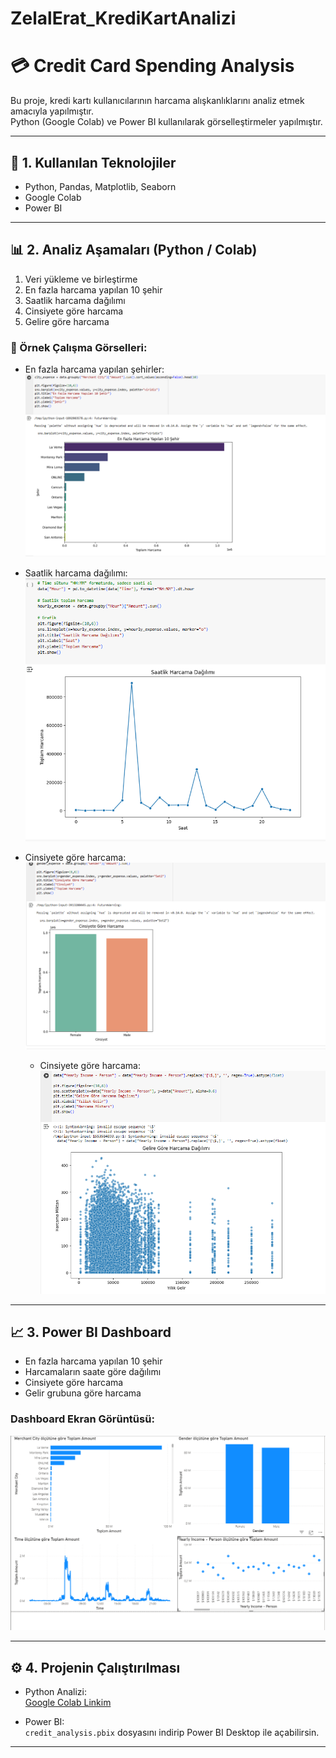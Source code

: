 # ZelalErat_KrediKartAnalizi
# 💳 Credit Card Spending Analysis

Bu proje, kredi kartı kullanıcılarının harcama alışkanlıklarını analiz etmek amacıyla yapılmıştır.  
Python (Google Colab) ve Power BI kullanılarak görselleştirmeler yapılmıştır.

---

## 🚀 1. Kullanılan Teknolojiler
- Python, Pandas, Matplotlib, Seaborn  
- Google Colab  
- Power BI  

---

## 📊 2. Analiz Aşamaları (Python / Colab)

1. Veri yükleme ve birleştirme  
2. En fazla harcama yapılan 10 şehir  
3. Saatlik harcama dağılımı  
4. Cinsiyete göre harcama  
5. Gelire göre harcama  

### 🔹 Örnek Çalışma Görselleri:
- En fazla harcama yapılan şehirler:
  ![Top 10 City](./colab_chart1.png)

- Saatlik harcama dağılımı:
  ![Hourly Expense](./colab_chart2.png)

- Cinsiyete göre harcama:
  ![Gender Expense](./colab_chart3.png)

  - Cinsiyete göre harcama:
  ![İncome Expense](./colab_chart4.png)
  

---

## 📈 3. Power BI Dashboard

- En fazla harcama yapılan 10 şehir  
- Harcamaların saate göre dağılımı  
- Cinsiyete göre harcama  
- Gelir grubuna göre harcama  

### Dashboard Ekran Görüntüsü:
![PowerBI Dashboard](./dashboard.png)

---

## ⚙️ 4. Projenin Çalıştırılması

- Python Analizi:  
  [Google Colab Linkim](https://colab.research.google.com/drive/1F1VciPLmJSOsDajYe6OPrggx_KEh1Msl?usp=sharing)

- Power BI:  
  `credit_analysis.pbix` dosyasını indirip Power BI Desktop ile açabilirsin.

---

